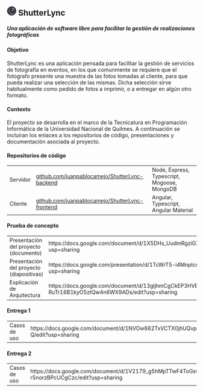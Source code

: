 <h2>
<img src="https://github.com/juanpablocamejo/ShutterLync-frontend/blob/develop/src/assets/icons/icon-96x96.png?raw=true" width="25px"> 
  ShutterLync</h2>
<h5>Una aplicación de software libre para facilitar la gestión de realizaciones fotográficas</h5>
<h4>Objetivo</h4>
<p>ShutterLync es una aplicación pensada para facilitar la gestión de servicios de fotografía en eventos, 
en los que comunmente se requiere que el fotografo presente una muestra de las fotos tomadas al cliente, para que pueda realizar una selección de las mismas. Dicha selección sirve habitualmente como pedido de fotos a imprimir, o a entregar en algún otro formato.</p>
<h4>Contexto</h4>
<p>El proyecto se desarrolla en el marco de la Tecnicatura en Programación Informática de la Universidad Nacional de Quilmes. A continuación se incluiran los enlaces a los repositorios de código, presentaciones y documentación asociada al proyecto.</p>
<h4>Repositorios de código</h4>
<table><tr>
  <td>Servidor</td>
<td><a href="https://github.com/juanpablocamejo/ShutterLync-backend">github.com/juanpablocamejo/ShutterLync-backend</a></td>
  <td>Node, Express, Typescript, Mogoose, MongoDB</td>
  </tr>
  <tr>
    <td>Cliente</td>
<td><a href="https://github.com/juanpablocamejo/ShutterLync-frontend">github.com/juanpablocamejo/ShutterLync-frontend</a></td>
    <td>Angular, Typescript, Angular Material</td>
  </tr></table>
<h4>Prueba de concepto</h4>
<table>
 <tr>
  <td>Presentación del proyecto (documento)</td>
  <td>https://docs.google.com/document/d/1X5DHs_UudmRgziGXFLVms5_L34uMAYssMfS4Ll3Z9O8/edit?usp=sharing</td>
 </tr>
 <tr>
  <td>Presentación del proyecto (diapositivas)</td>
  <td>https://docs.google.com/presentation/d/1TcWrT5-i4MnpIcmHnE1z_X1frCRRfCyEjb5vlcDHuNQ/edit?usp=sharing</td>
 </tr>
 <tr>
  <td>Explicación de Arquitectura</td>
  <td>https://docs.google.com/document/d/13gljhmCgCkEP3HVEE-RuTr16B1kyO5ztQw4n6WX9ADs/edit?usp=sharing</td>
 </tr>
</table>
<h4>Entrega 1</h4>
<table>
 <tr>
    <td>Casos de uso</td>
    <td>https://docs.google.com/document/d/1NVOw662TxVCTX0jhUQvpLRzCkbD1MtIqoltcgf2Nk-Q/edit?usp=sharing</td>
  </tr>
</table>
<h4>Entrega 2</h4>
<table>
 <tr>
    <td>Casos de uso</td>
    <td>https://docs.google.com/document/d/1V2179_g5hMpTTwF4ToGswQJEl_3-r5norzBPcUCgCzc/edit?usp=sharing</td>
  </tr>
</table>
